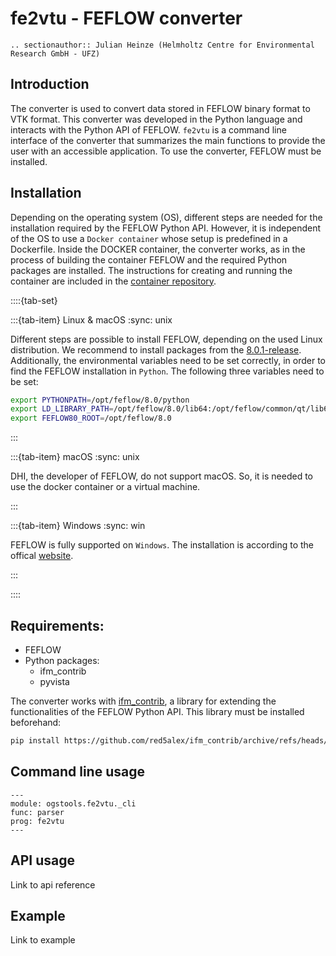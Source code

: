 # fe2vtu - FEFLOW converter

```{eval-rst}
.. sectionauthor:: Julian Heinze (Helmholtz Centre for Environmental Research GmbH - UFZ)
```
## Introduction

The converter is used to convert data stored in FEFLOW binary format to VTK format.
This converter was developed in the Python language and interacts with the Python API of FEFLOW.
`fe2vtu` is a command line interface of the converter that summarizes the main functions to provide the user with an accessible application.
To use the converter, FEFLOW must be installed.

## Installation

Depending on the operating system (OS), different steps are needed for the installation required by the FEFLOW Python API.
However, it is independent of the OS to use a `Docker container` whose setup is predefined in a Dockerfile.
Inside the DOCKER container, the converter works, as in the process of building the container FEFLOW and the required Python packages are installed.
The instructions for creating and running the container are included in the [container repository](https://gitlab.opengeosys.org/owf/first-project-phase/feflow-python-docker).

::::{tab-set}

:::{tab-item} Linux & macOS
:sync: unix

Different steps are possible to install FEFLOW, depending on the used Linux distribution.
We recommend to install packages from the [8.0.1-release](https://download.feflow.com/download/FEFLOW/linux/8.0/u01/deb22/).
Additionally, the environmental variables need to be set correctly, in order to find the FEFLOW installation in `Python`.
The following three variables need to be set:
```bash
export PYTHONPATH=/opt/feflow/8.0/python
export LD_LIBRARY_PATH=/opt/feflow/8.0/lib64:/opt/feflow/common/qt/lib64:/opt/feflow/common/lib64
export FEFLOW80_ROOT=/opt/feflow/8.0
```

:::

:::{tab-item} macOS
:sync: unix

DHI, the developer of FEFLOW, do not support macOS.
So, it is needed to use the docker container or a virtual machine.

:::

:::{tab-item} Windows
:sync: win

FEFLOW is fully supported on `Windows`.
The installation is according to the offical [website](https://www.mikepoweredbydhi.com/).

:::

::::

## Requirements:

- FEFLOW
- Python packages:
  - ifm_contrib
  - pyvista

The converter works with [ifm_contrib](https://github.com/red5alex/ifm_contrib), a library for extending the functionalities of the FEFLOW Python API.
This library must be installed beforehand:

```bash
pip install https://github.com/red5alex/ifm_contrib/archive/refs/heads/master.zip
```
## Command line usage

```{argparse}
---
module: ogstools.fe2vtu._cli
func: parser
prog: fe2vtu
---
```

## API usage
Link to api reference

## Example
Link to example